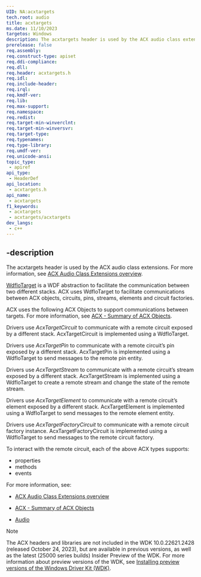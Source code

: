 ```yaml
---
UID: NA:acxtargets
tech.root: audio
title: acxtargets
ms.date: 11/10/2023
targetos: Windows
description: The acxtargets header is used by the ACX audio class extensions.
prerelease: false
req.assembly: 
req.construct-type: apiset
req.ddi-compliance: 
req.dll: 
req.header: acxtargets.h
req.idl: 
req.include-header: 
req.irql: 
req.kmdf-ver: 
req.lib: 
req.max-support: 
req.namespace: 
req.redist: 
req.target-min-winverclnt: 
req.target-min-winversvr: 
req.target-type: 
req.typenames: 
req.type-library: 
req.umdf-ver: 
req.unicode-ansi: 
topic_type:
 - apiref
api_type:
 - HeaderDef
api_location:
 - acxtargets.h
api_name:
 - acxtargets
f1_keywords:
 - acxtargets
 - acxtargets/acxtargets
dev_langs:
 - c++
---
```


## -description

The acxtargets header is used by the ACX audio class extensions. For more information, see [ACX Audio Class Extensions overview](/windows-hardware/drivers/audio/acx-audio-class-extensions-overview).

[WdfIoTarget](/windows-hardware/drivers/ddi/wdfiotarget/) is a WDF abstraction to facilitate the communication between two different stacks. ACX uses WdfIoTarget to facilitate communications between ACX objects, circuits, pins, streams, elements and circuit factories.

ACX uses the following ACX Objects to support communications between targets. For more information, see [ACX - Summary of ACX Objects](/windows-hardware/drivers/audio/acx-summary-of-objects).

Drivers use *AcxTargetCircuit* to communicate with a remote circuit exposed by a different stack. AcxTargetCircuit is implemented using a WdfIoTarget.

Drivers use *AcxTargetPin* to communicate with a remote circuit’s pin exposed by a different stack. AcxTargetPin is implemented using a WdfIoTarget to send messages to the remote pin entity.

Drivers use *AcxTargetStream* to communicate with a remote circuit’s stream exposed by a different stack. AcxTargetStream is implemented using a WdfIoTarget to create a remote stream and change the state of the remote stream.

Drivers use *AcxTargetElement* to communicate with a remote circuit’s element exposed by a different stack. AcxTargetElement is implemented using a WdfIoTarget to send messages to the remote element entity.

Drivers use *AcxTargetFactoryCircuit* to communicate with a remote circuit factory instance. AcxTargetFactoryCircuit is implemented using a WdfIoTarget to send messages to the remote circuit factory.

To interact with the remote circuit, each of the above ACX types supports:

- properties
- methods
- events

For more information, see:

- [ACX Audio Class Extensions overview](/windows-hardware/drivers/audio/acx-audio-class-extensions-overview)

- [ACX - Summary of ACX Objects](/windows-hardware/drivers/audio/acx-summary-of-objects)

- [Audio](../_audio/index.md)

>[!NOTE]
> The ACX headers and libraries are not included in the  WDK 10.0.22621.2428 (released October 24, 2023), but are available in previous versions, as well as the latest (25000 series builds) Insider Preview of the WDK. For more information about preview versions of the WDK, see [Installing preview versions of the Windows Driver Kit (WDK)](/windows-hardware/drivers/installing-preview-versions-wdk).
